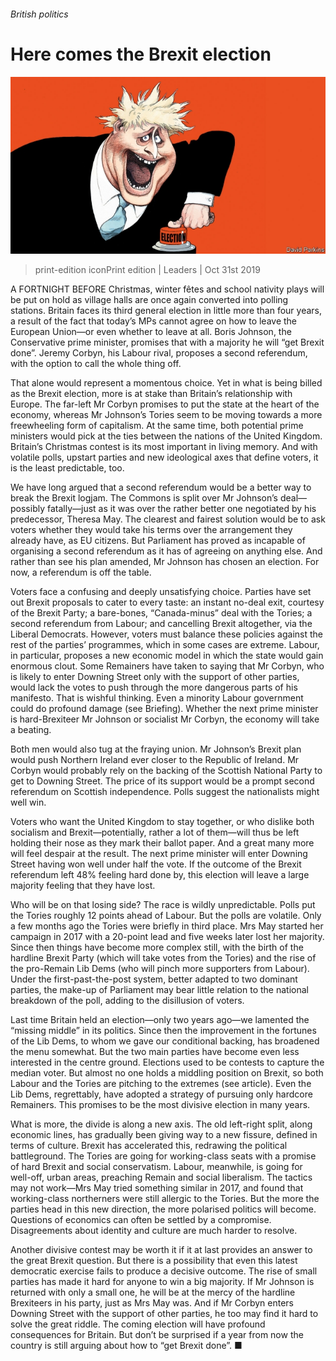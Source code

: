 ###### British politics

# Here comes the Brexit election 

![image](images/20191102_LDD001_0.jpg) 

> print-edition iconPrint edition | Leaders | Oct 31st 2019 

A FORTNIGHT BEFORE Christmas, winter fêtes and school nativity plays will be put on hold as village halls are once again converted into polling stations. Britain faces its third general election in little more than four years, a result of the fact that today’s MPs cannot agree on how to leave the European Union—or even whether to leave at all. Boris Johnson, the Conservative prime minister, promises that with a majority he will “get Brexit done”. Jeremy Corbyn, his Labour rival, proposes a second referendum, with the option to call the whole thing off. 

That alone would represent a momentous choice. Yet in what is being billed as the Brexit election, more is at stake than Britain’s relationship with Europe. The far-left Mr Corbyn promises to put the state at the heart of the economy, whereas Mr Johnson’s Tories seem to be moving towards a more freewheeling form of capitalism. At the same time, both potential prime ministers would pick at the ties between the nations of the United Kingdom. Britain’s Christmas contest is its most important in living memory. And with volatile polls, upstart parties and new ideological axes that define voters, it is the least predictable, too. 

We have long argued that a second referendum would be a better way to break the Brexit logjam. The Commons is split over Mr Johnson’s deal—possibly fatally—just as it was over the rather better one negotiated by his predecessor, Theresa May. The clearest and fairest solution would be to ask voters whether they would take his terms over the arrangement they already have, as EU citizens. But Parliament has proved as incapable of organising a second referendum as it has of agreeing on anything else. And rather than see his plan amended, Mr Johnson has chosen an election. For now, a referendum is off the table. 

Voters face a confusing and deeply unsatisfying choice. Parties have set out Brexit proposals to cater to every taste: an instant no-deal exit, courtesy of the Brexit Party; a bare-bones, “Canada-minus” deal with the Tories; a second referendum from Labour; and cancelling Brexit altogether, via the Liberal Democrats. However, voters must balance these policies against the rest of the parties’ programmes, which in some cases are extreme. Labour, in particular, proposes a new economic model in which the state would gain enormous clout. Some Remainers have taken to saying that Mr Corbyn, who is likely to enter Downing Street only with the support of other parties, would lack the votes to push through the more dangerous parts of his manifesto. That is wishful thinking. Even a minority Labour government could do profound damage (see Briefing). Whether the next prime minister is hard-Brexiteer Mr Johnson or socialist Mr Corbyn, the economy will take a beating. 

Both men would also tug at the fraying union. Mr Johnson’s Brexit plan would push Northern Ireland ever closer to the Republic of Ireland. Mr Corbyn would probably rely on the backing of the Scottish National Party to get to Downing Street. The price of its support would be a prompt second referendum on Scottish independence. Polls suggest the nationalists might well win. 

Voters who want the United Kingdom to stay together, or who dislike both socialism and Brexit—potentially, rather a lot of them—will thus be left holding their nose as they mark their ballot paper. And a great many more will feel despair at the result. The next prime minister will enter Downing Street having won well under half the vote. If the outcome of the Brexit referendum left 48% feeling hard done by, this election will leave a large majority feeling that they have lost. 

Who will be on that losing side? The race is wildly unpredictable. Polls put the Tories roughly 12 points ahead of Labour. But the polls are volatile. Only a few months ago the Tories were briefly in third place. Mrs May started her campaign in 2017 with a 20-point lead and five weeks later lost her majority. Since then things have become more complex still, with the birth of the hardline Brexit Party (which will take votes from the Tories) and the rise of the pro-Remain Lib Dems (who will pinch more supporters from Labour). Under the first-past-the-post system, better adapted to two dominant parties, the make-up of Parliament may bear little relation to the national breakdown of the poll, adding to the disillusion of voters. 

Last time Britain held an election—only two years ago—we lamented the “missing middle” in its politics. Since then the improvement in the fortunes of the Lib Dems, to whom we gave our conditional backing, has broadened the menu somewhat. But the two main parties have become even less interested in the centre ground. Elections used to be contests to capture the median voter. But almost no one holds a middling position on Brexit, so both Labour and the Tories are pitching to the extremes (see article). Even the Lib Dems, regrettably, have adopted a strategy of pursuing only hardcore Remainers. This promises to be the most divisive election in many years. 

What is more, the divide is along a new axis. The old left-right split, along economic lines, has gradually been giving way to a new fissure, defined in terms of culture. Brexit has accelerated this, redrawing the political battleground. The Tories are going for working-class seats with a promise of hard Brexit and social conservatism. Labour, meanwhile, is going for well-off, urban areas, preaching Remain and social liberalism. The tactics may not work—Mrs May tried something similar in 2017, and found that working-class northerners were still allergic to the Tories. But the more the parties head in this new direction, the more polarised politics will become. Questions of economics can often be settled by a compromise. Disagreements about identity and culture are much harder to resolve. 

Another divisive contest may be worth it if it at last provides an answer to the great Brexit question. But there is a possibility that even this latest democratic exercise fails to produce a decisive outcome. The rise of small parties has made it hard for anyone to win a big majority. If Mr Johnson is returned with only a small one, he will be at the mercy of the hardline Brexiteers in his party, just as Mrs May was. And if Mr Corbyn enters Downing Street with the support of other parties, he too may find it hard to solve the great riddle. The coming election will have profound consequences for Britain. But don’t be surprised if a year from now the country is still arguing about how to “get Brexit done”. ■ 

